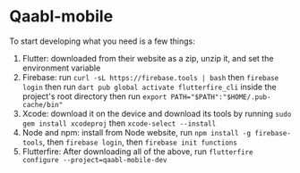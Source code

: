 # Qaabl-mobile

To start developing what you need is a few things:

1. Flutter: downloaded from their website as a zip, unzip it, and set the environment variable
2. Firebase: run `curl -sL https://firebase.tools | bash` then `firebase login` then run `dart pub global activate flutterfire_cli` inside the project's root directory then run `export PATH="$PATH":"$HOME/.pub-cache/bin"`
3. Xcode: download it on the device and download its tools by running `sudo gem install xcodeproj` then `xcode-select --install`
4. Node and npm: install from Node website, run `npm install -g firebase-tools`, then `firebase login`, then `firebase init functions`
5. Flutterfire: After downloading all of the above, run `flutterfire configure --project=qaabl-mobile-dev`
